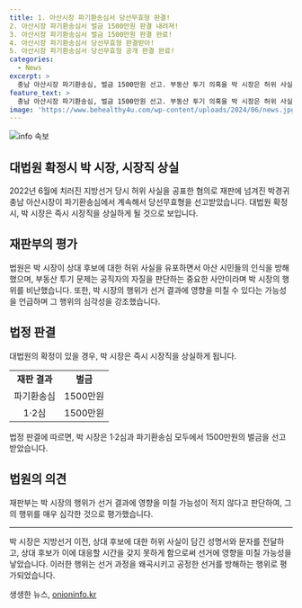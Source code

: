 ```yaml
---
title: 1. 아산시장 파기환송심서 당선무효형 판결!
2. 아산시장 파기환송심서 벌금 1500만원 판결 내려져!
3. 아산시장 파기환송심서 벌금 1500만원 판결 완료!
4. 아산시장 파기환송심서 당선무효형 판결받아!
5. 아산시장 파기환송심서 당선무효형 공개 판결 완료!
categories:
  - News
excerpt: >
  충남 아산시장 파기환송심, 벌금 1500만원 선고. 부동산 투기 의혹을 박 시장은 허위 사실 공표 혐의로 기소됨. 재판부는 선거 결과에 영향을 미칠 가능성 적지 않다고 판시. 박 시장, 대법원 상고 후 형량 확정 시 시장직 상실 예상.
feature_text: >
  충남 아산시장 파기환송심, 벌금 1500만원 선고. 부동산 투기 의혹을 박 시장은 허위 사실 공표 혐의로 기소됨. 재판부는 선거 결과에 영향을 미칠 가능성 적지 않다고 판시. 박 시장, 대법원 상고 후 형량 확정 시 시장직 상실 예상.
image: 'https://www.behealthy4u.com/wp-content/uploads/2024/06/news.jpg'
---
```


<p><img src="https://www.behealthy4u.com/wp-content/uploads/2024/06/news.jpg" alt="info 속보" /></p>

<h2>대법원 확정시 박 시장, 시장직 상실</h2>

<p data-ke-size="size16">2022년 6월에 치러진 지방선거 당시 허위 사실을 공표한 혐의로 재판에 넘겨진 박경귀 충남 아산시장이 파기환송심에서 계속해서 당선무효형을 선고받았습니다. 대법원 확정 시, 박 시장은 즉시 시장직을 상실하게 될 것으로 보입니다.</p>

<h2 data-ke-size="size26">재판부의 평가</h2>

<p data-ke-size="size16">법원은 박 시장이 상대 후보에 대한 허위 사실을 유포하면서 아산 시민들의 인식을 방해했으며, 부동산 투기 문제는 공직자의 자질을 판단하는 중요한 사안이라며 박 시장의 행위를 비난했습니다. 또한, 박 시장의 행위가 선거 결과에 영향을 미칠 수 있다는 가능성을 언급하며 그 행위의 심각성을 강조했습니다.</p>

<h2 data-ke-size="size26">법정 판결</h2>

<p data-ke-size="size16">대법원의 확정이 있을 경우, 박 시장은 즉시 시장직을 상실하게 됩니다.</p>

<table>
  <tr>
    <td style="text-align: center; height: 17px;"><b>재판 결과</b></td>
    <td style="text-align: center; height: 17px;"><b>벌금</b></td>
  </tr>
  <tr>
    <td style="text-align: center; height: 17px;">파기환송심</td>
    <td style="text-align: center; height: 17px;">1500만원</td>
  </tr>
  <tr>
    <td style="text-align: center; height: 17px;">1·2심</td>
    <td style="text-align: center; height: 17px;">1500만원</td>
  </tr>
</table>

<p data-ke-size="size16">법정 판결에 따르면, 박 시장은 1·2심과 파기환송심 모두에서 1500만원의 벌금을 선고받았습니다.</p>

<h2 data-ke-size="size26">법원의 의견</h2>

<p data-ke-size="size16">재판부는 박 시장의 행위가 선거 결과에 영향을 미칠 가능성이 적지 않다고 판단하여, 그의 행위를 매우 심각한 것으로 평가했습니다.</p>

<hr>

<p data-ke-size="size16">박 시장은 지방선거 이전, 상대 후보에 대한 허위 사실이 담긴 성명서와 문자를 전달하고, 상대 후보가 이에 대응할 시간을 갖지 못하게 함으로써 선거에 영향을 미칠 가능성을 낳았습니다. 이러한 행위는 선거 과정을 왜곡시키고 공정한 선거를 방해하는 행위로 평가되었습니다.</p>
생생한 뉴스, <a href="https://onioninfo.kr" rel="dofollow">onioninfo.kr</a>



